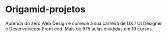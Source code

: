 # Origamid-projetos
Aprenda do zero Web Design e comece a sua carreira de UX / UI Designer e Desenvolvedor Front end. Mais de 975 aulas divididas em 19 cursos.
